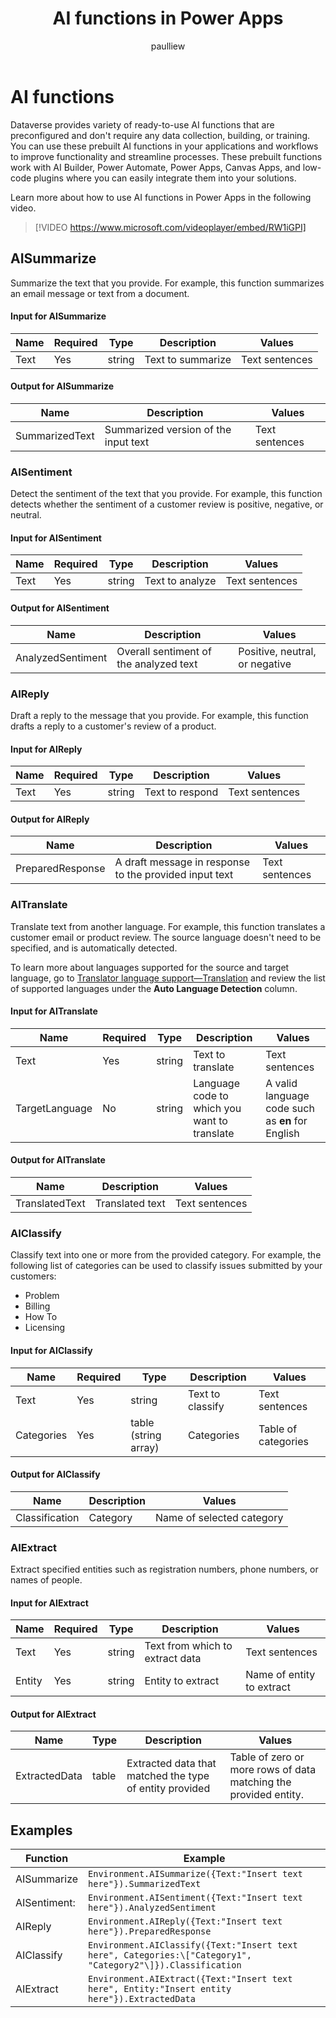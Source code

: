 ﻿---
title: AI functions in Power Apps
description: Reference information including syntax and examples for the AISummarize, AISentiment, AIReply, AITranslate, AIClassify, and AIExtract functions.
author: paulliew
ms.topic: reference
ms.custom: canvas
ms.reviewer: mkaur
ms.date: 3/1/2024
ms.subservice: power-fx
ms.author: paulliew
search.audienceType:
  - maker
contributors:
  - paulliew
  - mduelae
---

# AI functions

Dataverse provides variety of ready-to-use AI functions that are preconfigured and don't require any data collection, building, or training. You can use these prebuilt AI functions in your applications and workflows to improve functionality and streamline processes. These prebuilt functions work with AI Builder, Power Automate, Power Apps, Canvas Apps, and low-code plugins where you can easily integrate them into your solutions.

Learn more about how to use AI functions in Power Apps in the following video.

> [!VIDEO https://www.microsoft.com/videoplayer/embed/RW1iGPI]


## AISummarize

Summarize the text that you provide. For example, this function summarizes an email message or text from a document.

#### Input for AISummarize

| **Name** | **Required** | **Type** | **Description**   | **Values**     |
|----------|--------------|----------|-------------------|----------------|
| Text     | Yes          | string   | Text to summarize | Text sentences |

#### Output for AISummarize

| **Name**       | **Description**                      | **Values**     |
|----------------|--------------------------------------|----------------|
| SummarizedText | Summarized version of the input text | Text sentences |

### AISentiment

Detect the sentiment of the text that you provide. For example, this function detects whether the sentiment of a customer review is positive, negative, or neutral.

#### Input for AISentiment

| **Name** | **Required** | **Type** | **Description** | **Values**     |
|----------|--------------|----------|-----------------|----------------|
| Text     | Yes          | string   | Text to analyze | Text sentences |

#### Output for AISentiment

| **Name**          | **Description**                        | **Values**                     |
|-------------------|----------------------------------------|--------------------------------|
| AnalyzedSentiment | Overall sentiment of the analyzed text | Positive, neutral, or negative |

### AIReply

Draft a reply to the message that you provide. For example, this function drafts a reply to a customer's review of a product.

#### Input for AIReply

| **Name** | **Required** | **Type** | **Description** | **Values**     |
|----------|--------------|----------|-----------------|----------------|
| Text     | Yes          | string   | Text to respond | Text sentences |

#### Output for AIReply

| **Name**         | **Description**                                        | **Values**     |
|------------------|--------------------------------------------------------|----------------|
| PreparedResponse | A draft message in response to the provided input text | Text sentences |

### AITranslate

Translate text from another language. For example, this function translates a customer email or product review. The source language doesn't need to be specified, and is automatically detected.

To learn more about languages supported for the source and target language, go to [Translator language support—Translation](/ai-services/translator/language-support#translation) and review the list of supported languages under the **Auto Language Detection** column.

#### Input for AITranslate

| **Name**       | **Required** | **Type** | **Description**                              | **Values**                                       |
|----------------|--------------|----------|----------------------------------------------|--------------------------------------------------|
| Text           | Yes          | string   | Text to translate                            | Text sentences                                   |
| TargetLanguage | No           | string   | Language code to which you want to translate | A valid language code such as **en** for English |

#### Output for AITranslate

| **Name**       | **Description** | **Values**     |
|----------------|-----------------|----------------|
| TranslatedText | Translated text | Text sentences |

### AIClassify

Classify text into one or more from the provided category. For example, the following list of categories can be used to classify issues submitted by your customers:

- Problem
- Billing
- How To
- Licensing

#### Input for AIClassify

| **Name**   | **Required** | **Type**             | **Description**  | **Values**          |
|------------|--------------|----------------------|------------------|---------------------|
| Text       | Yes          | string               | Text to classify | Text sentences      |
| Categories | Yes          | table (string array) | Categories       | Table of categories |

#### Output for AIClassify

| **Name**       | **Description** | **Values**                |
|----------------|-----------------|---------------------------|
| Classification | Category        | Name of selected category |

### AIExtract

Extract specified entities such as registration numbers, phone numbers, or names of people.

#### Input for AIExtract

| **Name** | **Required** | **Type** | **Description**                 | **Values**                |
|----------|--------------|----------|---------------------------------|---------------------------|
| Text     | Yes          | string   | Text from which to extract data | Text sentences            |
| Entity   | Yes          | string   | Entity to extract               | Name of entity to extract |

#### Output for AIExtract

| **Name**      | **Type** | **Description**                                         | **Values**                                                    |
|---------------|----------|---------------------------------------------------------|---------------------------------------------------------------|
| ExtractedData | table    | Extracted data that matched the type of entity provided | Table of zero or more rows of data matching the provided entity. |

## Examples

| Function     | Example                                                                                                   |
|--------------|-----------------------------------------------------------------------------------------------------------|
| AISummarize  |    ```Environment.AISummarize({Text:"Insert text here"}).SummarizedText ```                                      |
| AISentiment: |  ```Environment.AISentiment({Text:"Insert text here"}).AnalyzedSentiment ```                                      |
| AIReply      |  ```Environment.AIReply({Text:"Insert text here"}).PreparedResponse ```                                           |
| AIClassify   |  ```Environment.AIClassify({Text:"Insert text here", Categories:\["Category1", "Category2"\]}).Classification ``` |
| AIExtract    |  ```Environment.AIExtract({Text:"Insert text here", Entity:"Insert entity here"}).ExtractedData ```               |
